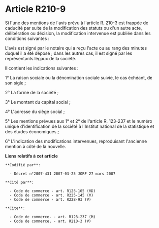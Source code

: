 # Article R210-9

Si l'une des mentions de l'avis prévu à l'article R. 210-3 est frappée de caducité par suite de la modification des statuts
ou d'un autre acte, délibération ou décision, la modification intervenue est publiée dans les conditions suivantes :

L'avis est signé par le notaire qui a reçu l'acte ou au rang des minutes duquel il a été déposé ; dans les autres cas, il est
signé par les représentants légaux de la société.

Il contient les indications suivantes :

1° La raison sociale ou la dénomination sociale suivie, le cas échéant, de son sigle ;

2° La forme de la société ;

3° Le montant du capital social ;

4° L'adresse du siège social ;

5° Les mentions prévues aux 1° et 2° de l'article R. 123-237 et le numéro unique d'identification de la société à l'Institut
national de la statistique et des études économiques ;

6° L'indication des modifications intervenues, reproduisant l'ancienne mention à côté de la nouvelle.

**Liens relatifs à cet article**

	**Codifié par**:

	  - Décret n°2007-431 2007-03-25 JORF 27 mars 2007

	**Cité par**:

	  - Code de commerce - art. R123-105 (VD)
	  - Code de commerce - art. R225-145 (V)
	  - Code de commerce - art. R228-93 (V)

	**Cite**:

	  - Code de commerce. - art. R123-237 (M)
	  - Code de commerce. - art. R210-3 (V)
